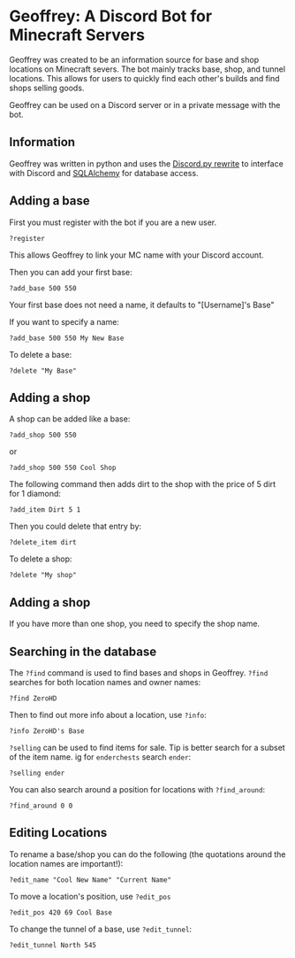 # Geoffrey: A Discord Bot for Minecraft Servers
Geoffrey was created to be an information source for base and shop locations on Minecraft severs. The bot mainly tracks
base, shop, and tunnel locations. This allows for users to quickly find each other's builds and find shops selling
goods.

Geoffrey can be used on a Discord server or in a private message with the bot.

## Information
Geoffrey was written in python and uses the [Discord.py rewrite](https://discordpy.readthedocs.io/en/rewrite/)
 to interface with Discord and [SQLAlchemy](https://docs.sqlalchemy.org/en/latest/) for database
access.

## Adding a base
First you must register with the bot if you are a new user.
```
?register
```

This allows Geoffrey to link your MC name with your Discord account.

Then you can add your first base:
```
?add_base 500 550
```

Your first base does not need a name, it defaults to "[Username]'s Base"

If you want to specify a name:
```
?add_base 500 550 My New Base
```

To delete a base:
```
?delete "My Base"
```
## Adding a shop
A shop can be added like a base:
```
?add_shop 500 550
```

or

```
?add_shop 500 550 Cool Shop
```

The following command then adds dirt to the shop with the price of 5 dirt for 1 diamond:
```
?add_item Dirt 5 1 
```

Then you could delete that entry by:
```
?delete_item dirt
```

To delete a shop:
```
?delete "My shop"
```
## Adding a shop

If you have more than one shop, you need to specify the shop name.

## Searching in the database
The `?find` command is used to find bases and shops in Geoffrey. `?find` searches for both location names and owner names:
```
?find ZeroHD
```

Then to find out more info about a location, use `?info`:
```
?info ZeroHD's Base
```


`?selling` can be used to find items for sale. Tip is better search for a subset of the item name. 
ig for `enderchests` search `ender`:
```
?selling ender
```

You can also search around a position for locations with `?find_around`:
```
?find_around 0 0
```

## Editing Locations
To rename a base/shop you can do the following (the quotations around the location names are important!):
```
?edit_name "Cool New Name" "Current Name"
```

To move a location's position, use `?edit_pos`
```
?edit_pos 420 69 Cool Base
```

To change the tunnel of a base, use `?edit_tunnel`:
```
?edit_tunnel North 545
```
